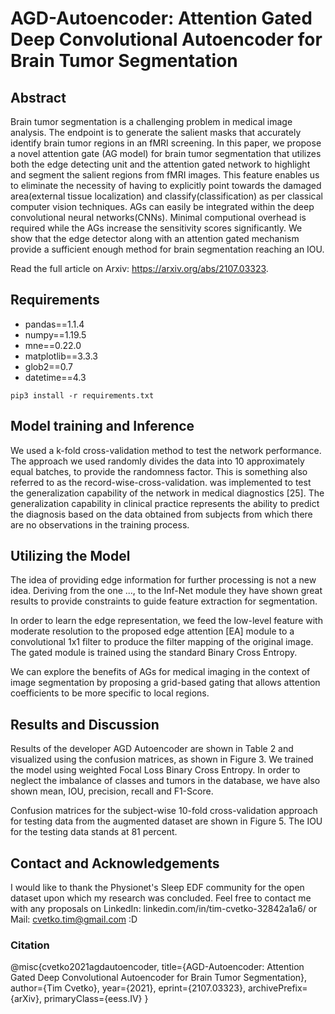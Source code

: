 # AGD-Autoencoder: Attention Gated Deep Convolutional Autoencoder for Brain Tumor Segmentation

## Abstract

Brain tumor segmentation is a challenging problem in medical image analysis. The endpoint is to generate the salient masks that accurately identify brain tumor regions in an fMRI screening. In this paper, we propose a novel attention gate (AG model) for brain tumor segmentation that utilizes both the edge detecting unit and the attention gated network to highlight and segment the salient regions from fMRI images. This feature enables us to eliminate the necessity of having to explicitly point towards the damaged area(external tissue localization) and classify(classification) as per classical computer vision techniques. AGs can easily be integrated within the deep convolutional neural networks(CNNs). Minimal computional overhead is required while the AGs increase the sensitivity scores significantly. We show that the edge detector along with an attention gated mechanism provide a sufficient enough method for brain segmentation reaching an IOU. 

Read the full article on Arxiv: https://arxiv.org/abs/2107.03323. 

## Requirements

* pandas==1.1.4
* numpy==1.19.5
* mne==0.22.0
* matplotlib==3.3.3
* glob2==0.7
* datetime==4.3

`
pip3 install -r requirements.txt
`

## Model training and Inference

We used a k-fold cross-validation method to test the network performance. The approach we used randomly divides the data into 10 approximately equal batches, to provide the randomness factor. This is something also referred to as the record-wise-cross-validation. was implemented to test the generalization capability of the network in medical diagnostics [25].
The generalization capability in clinical practice represents the ability to predict the diagnosis based
on the data obtained from subjects from which there are no observations in the training process.
## Utilizing the Model

The idea of providing edge information for further processing is not a new idea. Deriving from the one ..., to the Inf-Net module they have shown great results to provide constraints to guide feature extraction for segmentation. 

In order to learn the edge representation, we feed the low-level feature with moderate resolution to the proposed edge attention [EA] module to a convolutional 1x1 filter to produce the filter mapping of the original image. The gated module is trained using the standard Binary Cross Entropy. 

We can explore the benefits of AGs for medical imaging in the context of image segmentation by proposing a grid-based gating that allows attention coefficients to be more specific to local regions.


## Results and Discussion

Results of the developer AGD Autoencoder are shown in Table 2 and visualized using the confusion matrices, as shown in Figure 3. We trained the model using weighted Focal Loss Binary Cross Entropy. In order to neglect the imbalance of classes and tumors in the database, we have also shown mean, IOU, precision, recall and F1-Score.

Confusion matrices for the subject-wise 10-fold cross-validation approach for testing data from the augmented dataset are shown in Figure 5. The IOU for the testing data stands at 81 percent. 

## Contact and Acknowledgements

I would like to thank the Physionet's Sleep EDF community for the open dataset upon which my research was concluded. Feel free to contact me with any proposals on LinkedIn: linkedin.com/in/tim-cvetko-32842a1a6/ or Mail: cvetko.tim@gmail.com :D

### Citation

@misc{cvetko2021agdautoencoder,
      title={AGD-Autoencoder: Attention Gated Deep Convolutional Autoencoder for Brain Tumor Segmentation}, 
      author={Tim Cvetko},
      year={2021},
      eprint={2107.03323},
      archivePrefix={arXiv},
      primaryClass={eess.IV}
}

